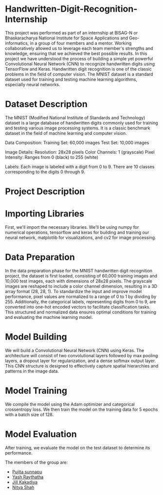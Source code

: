 # Handwritten-Digit-Recognition-Internship
This project was performed as part of an internship at BISAG-N or Bhaskaracharya National Institute for Space Applications and Geo-informatics, in a group of four members and a mentor. Working collaboratively allowed us to leverage each team member's strengths and knowledge, ensuring that we achieved the best possible results.
In this project we have understood the process of building a simple yet powerful Convolutional Neural Network (CNN) to recognize handwritten digits using TensorFlow and Keras. 
Handwritten digit recognition is one of the classic problems in the field of computer vision. The MNIST dataset is a standard dataset used for training and testing machine learning algorithms, especially neural networks.

# Dataset Description
The MNIST (Modified National Institute of Standards and Technology) dataset is a large database of handwritten digits commonly used for training and testing various image processing systems. It is a classic benchmark dataset in the field of machine learning and computer vision.

Data Composition:
Training Set: 60,000 images
Test Set: 10,000 images

Image Details:
Resolution: 28x28 pixels
Color Channels: 1 (grayscale)
Pixel Intensity: Ranges from 0 (black) to 255 (white)

Labels:
Each image is labeled with a digit from 0 to 9.
There are 10 classes corresponding to the digits 0 through 9.

# Project Description
# Importing Libraries
First, we'll import the necessary libraries. We'll be using numpy for numerical operations, tensorflow and keras for building and training our neural network, matplotlib for visualizations, and cv2 for image processing.

# Data Preparation
In the data preparation phase for the MNIST handwritten digit recognition project, the dataset is first loaded, consisting of 60,000 training images and 10,000 test images, each with dimensions of 28x28 pixels. The grayscale images are reshaped to include a color channel dimension, resulting in a 3D array format (28, 28, 1). To standardize the input and improve model performance, pixel values are normalized to a range of 0 to 1 by dividing by 255. Additionally, the categorical labels, representing digits from 0 to 9, are converted into one-hot encoded vectors to facilitate classification tasks. This structured and normalized data ensures optimal conditions for training and evaluating the machine learning model.

# Model Building
We will build a Convolutional Neural Network (CNN) using Keras. The architecture will consist of two convolutional layers followed by max pooling layers, a dropout layer for regularization, and a dense softmax output layer. This CNN structure is designed to effectively capture spatial hierarchies and patterns in the image data.

# Model Training
We compile the model using the Adam optimizer and categorical crossentropy loss. We then train the model on the training data for 5 epochs with a batch size of 128.

# Model Evaluation
After training, we evaluate the model on the test dataset to determine its performance.

The members of the group are:
- [Pujita sunnapu](https://www.linkedin.com/in/pujitasunnapu)
- [Yash Raythatha](https://www.linkedin.com/in/yashrayththa/)
- [Jill Kakadiya](https://www.linkedin.com/in/jill-kakadiya-458600222)
- [Nitya Shah](https://www.linkedin.com/in/nitya-shah2043/)
